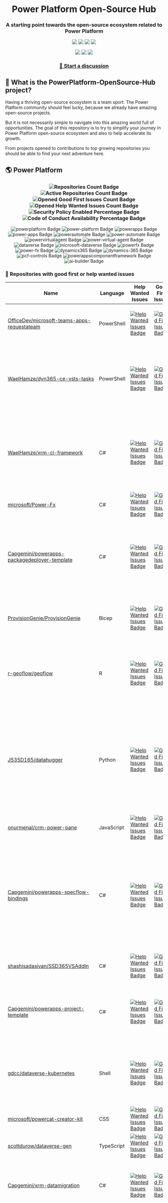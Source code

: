 <p align="center">
    <h1 align="center">
        Power Platform Open-Source Hub
    </h1>
    <h3 align="center">
        A starting point towards the open-source ecosystem related to Power Platform
    </h3>
</p>

<p align="center">
    <a href="https://github.com/rpothin/PowerPlatform-OpenSource-Hub/blob/main/LICENSE" alt="Repository License">
        <img src="https://img.shields.io/github/license/rpothin/PowerPlatform-OpenSource-Hub?color=yellow&label=License" /></a>
    <a href="#watchers" alt="Watchers">
        <img src="https://img.shields.io/github/watchers/rpothin/PowerPlatform-OpenSource-Hub?style=social" /></a>
    <a href="#forks" alt="Forks">
        <img src="https://img.shields.io/github/forks/rpothin/PowerPlatform-OpenSource-Hub?style=social" /></a>
    <a href="#stars" alt="Stars">
        <img src="https://img.shields.io/github/stars/rpothin/PowerPlatform-OpenSource-Hub?style=social" /></a>
</p>

<p align="center">
    <a href="https://github.com/rpothin/PowerPlatform-OpenSource-Hub/actions/workflows/update-github-repositories-details.yml" alt="Update repositories details">
        <img src="https://github.com/rpothin/PowerPlatform-OpenSource-Hub/actions/workflows/update-github-repositories-details.yml/badge.svg" /></a>
    <a href="https://github.com/rpothin/PowerPlatform-OpenSource-Hub/actions/workflows/update-readme-with-github-repositories-details.yml" alt="Update README">
        <img src="https://github.com/rpothin/PowerPlatform-OpenSource-Hub/actions/workflows/update-readme-with-github-repositories-details.yml/badge.svg" /></a>
    <a href="https://github.com/rpothin/PowerPlatform-OpenSource-Hub/actions/workflows/pages/pages-build-deployment" alt="Update website">
        <img src="https://github.com/rpothin/PowerPlatform-OpenSource-Hub/actions/workflows/pages/pages-build-deployment/badge.svg" /></a>
</p>

<h3 align="center">
  <a href="https://github.com/rpothin/PowerPlatform-OpenSource-Hub/discussions/new/choose">📢 Start a discussion</a>
</h3>

## 🏡 What is the PowerPlatform-OpenSource-Hub project?

Having a thriving open-source ecosystem is a team sport.
The Power Platform community should feel lucky, because we already have amazing open-source projects.

But it is not necessarily simple to navigate into this amazing world full of opportunities.
The goal of this repository is to try to simplify your journey in Power Platform open-source ecosystem and also to help accelerate its growth.

From projects opened to contributions to top growing repositories you should be able to find your next adventure here.

## 🌎 Power Platform 

<!--START_SECTION:summary-->
<h3 align='center'>
  <img alt='Repositories Count Badge' src='https://img.shields.io/badge/Repositories-219-602890'>
  <img alt='Active Repositories Count Badge' src='https://img.shields.io/badge/Active_Repositories-102-A24FBF'>
  <img alt='Opened Good First Issues Count Badge' src='https://img.shields.io/badge/Good_First_Issues-17-green'>
  <img alt='Opened Help Wanted Issues Count Badge' src='https://img.shields.io/badge/Help_Wanted_Issues-19-blue'>
  <br/>
  <img alt='Security Policy Enabled Percentage Badge' src='https://img.shields.io/badge/Security_Policy_Enabled_Percentage-19-orange'>
  <img alt='Code of Conduct Availability Percentage Badge' src='https://img.shields.io/badge/Code_of_Conduct_Availability_Percentage-26-9F2B63'>
</h3>

<p align='center'>
  <img alt='powerplatform Badge' src='https://img.shields.io/badge/powerplatform-00F06A'>
  <img alt='power-platform Badge' src='https://img.shields.io/badge/power--platform-013F4A'>
  <img alt='powerapps Badge' src='https://img.shields.io/badge/powerapps-093FC1'>
  <img alt='power-apps Badge' src='https://img.shields.io/badge/power--apps-AB899D'>
  <img alt='powerautomate Badge' src='https://img.shields.io/badge/powerautomate-4ED100'>
  <img alt='power-automate Badge' src='https://img.shields.io/badge/power--automate-A18F88'>
  <img alt='powervirtualagent Badge' src='https://img.shields.io/badge/powervirtualagent-75E551'>
  <img alt='power-virtual-agent Badge' src='https://img.shields.io/badge/power--virtual--agent-BFB331'>
  <img alt='dataverse Badge' src='https://img.shields.io/badge/dataverse-680D0F'>
  <img alt='microsoft-dataverse Badge' src='https://img.shields.io/badge/microsoft--dataverse-F64803'>
  <img alt='powerfx Badge' src='https://img.shields.io/badge/powerfx-061BCC'>
  <img alt='power-fx Badge' src='https://img.shields.io/badge/power--fx-E4D974'>
  <img alt='dynamics365 Badge' src='https://img.shields.io/badge/dynamics365-E19402'>
  <img alt='dynamics-365 Badge' src='https://img.shields.io/badge/dynamics--365-397E99'>
  <img alt='pcf-controls Badge' src='https://img.shields.io/badge/pcf--controls-A5DCF8'>
  <img alt='powerappscomponentframework Badge' src='https://img.shields.io/badge/powerappscomponentframework-5F1C4E'>
  <img alt='ai-builder Badge' src='https://img.shields.io/badge/ai--builder-CE4379'>
</p>
<!--END_SECTION:summary-->

### 💭 Repositories with good first or help wanted issues

<!--START_SECTION:repositories-opened-to-contribution-->
|Name|Language|Help Wanted Issues|Good First Issues|Topics|
|----|--------|------------------|-----------------|------|
|[OfficeDev/microsoft-teams-apps-requestateam](https://github.com/OfficeDev/microsoft-teams-apps-requestateam)|PowerShell|[![Help Wanted Issues Badge](https://img.shields.io/badge/30-blue)](https://github.com/OfficeDev/microsoft-teams-apps-requestateam/labels/help%20wanted)|[![Good First Issues Badge](https://img.shields.io/badge/17-green)](https://github.com/OfficeDev/microsoft-teams-apps-requestateam/labels/good%20first%20issue)|![microsoft Badge](https://img.shields.io/badge/microsoft-8032B3) ![microsoftteams Badge](https://img.shields.io/badge/microsoftteams-598576) ![powerapps Badge](https://img.shields.io/badge/powerapps-86D03F) ![powerautomate Badge](https://img.shields.io/badge/powerautomate-594F82) ![logicapps Badge](https://img.shields.io/badge/logicapps-BC3125) ![azure Badge](https://img.shields.io/badge/azure-AD7CAF)|
|[WaelHamze/dyn365-ce-vsts-tasks](https://github.com/WaelHamze/dyn365-ce-vsts-tasks)|PowerShell|[![Help Wanted Issues Badge](https://img.shields.io/badge/30-blue)](https://github.com/WaelHamze/dyn365-ce-vsts-tasks/labels/help%20wanted)|[![Good First Issues Badge](https://img.shields.io/badge/0-green)](https://github.com/WaelHamze/dyn365-ce-vsts-tasks/labels/good%20first%20issue)|![devops Badge](https://img.shields.io/badge/devops-09FFC5) ![continuous-integration Badge](https://img.shields.io/badge/continuous--integration-A3E39F) ![continuous-delivery Badge](https://img.shields.io/badge/continuous--delivery-42D683) ![continuous-deployment Badge](https://img.shields.io/badge/continuous--deployment-547E00) ![dynamics-365 Badge](https://img.shields.io/badge/dynamics--365-F2500D) ![powershell Badge](https://img.shields.io/badge/powershell-618F32) ![msdyn365 Badge](https://img.shields.io/badge/msdyn365-A585C0) ![crm Badge](https://img.shields.io/badge/crm-BECF2C) ![dynamics Badge](https://img.shields.io/badge/dynamics-43DEDF) ![build-automation Badge](https://img.shields.io/badge/build--automation-5930DF) ![release-automation Badge](https://img.shields.io/badge/release--automation-0D13D3)|
|[WaelHamze/xrm-ci-framework](https://github.com/WaelHamze/xrm-ci-framework)|C#|[![Help Wanted Issues Badge](https://img.shields.io/badge/11-blue)](https://github.com/WaelHamze/xrm-ci-framework/labels/help%20wanted)|[![Good First Issues Badge](https://img.shields.io/badge/0-green)](https://github.com/WaelHamze/xrm-ci-framework/labels/good%20first%20issue)|![devops Badge](https://img.shields.io/badge/devops-861883) ![continuous-integration Badge](https://img.shields.io/badge/continuous--integration-E2153C) ![continuous-delivery Badge](https://img.shields.io/badge/continuous--delivery-B1C937) ![continuous-deployment Badge](https://img.shields.io/badge/continuous--deployment-1F6F53) ![crm Badge](https://img.shields.io/badge/crm-CB3080) ![dynamics Badge](https://img.shields.io/badge/dynamics-7BC8A6) ![msdyn365 Badge](https://img.shields.io/badge/msdyn365-FA8638) ![dynamics-365 Badge](https://img.shields.io/badge/dynamics--365-5DCC13) ![powershell Badge](https://img.shields.io/badge/powershell-F6CC14) ![scripts Badge](https://img.shields.io/badge/scripts-011949) ![build-automation Badge](https://img.shields.io/badge/build--automation-3F6D61) ![release-automation Badge](https://img.shields.io/badge/release--automation-6E0700)|
|[microsoft/Power-Fx](https://github.com/microsoft/Power-Fx)|C#|[![Help Wanted Issues Badge](https://img.shields.io/badge/0-blue)](https://github.com/microsoft/Power-Fx/labels/help%20wanted)|[![Good First Issues Badge](https://img.shields.io/badge/9-green)](https://github.com/microsoft/Power-Fx/labels/good%20first%20issue)|![power-fx Badge](https://img.shields.io/badge/power--fx-DC5870) ![powerfx Badge](https://img.shields.io/badge/powerfx-8A3A33)|
|[Capgemini/powerapps-packagedeployer-template](https://github.com/Capgemini/powerapps-packagedeployer-template)|C#|[![Help Wanted Issues Badge](https://img.shields.io/badge/0-blue)](https://github.com/Capgemini/powerapps-packagedeployer-template/labels/help%20wanted)|[![Good First Issues Badge](https://img.shields.io/badge/5-green)](https://github.com/Capgemini/powerapps-packagedeployer-template/labels/good%20first%20issue)|![dyanmics-365 Badge](https://img.shields.io/badge/dyanmics--365-8F203A) ![dynamics Badge](https://img.shields.io/badge/dynamics-272B3C) ![dynamics-crm Badge](https://img.shields.io/badge/dynamics--crm-CF8485) ![alm Badge](https://img.shields.io/badge/alm-3A5D97) ![continuous-deployment Badge](https://img.shields.io/badge/continuous--deployment-A29B39) ![continuous-delivery Badge](https://img.shields.io/badge/continuous--delivery-CF57B6) ![powerapps Badge](https://img.shields.io/badge/powerapps-D30C8A) ![package-deployer Badge](https://img.shields.io/badge/package--deployer-623AC6) ![power-apps Badge](https://img.shields.io/badge/power--apps-7F59FD) ![power-platform Badge](https://img.shields.io/badge/power--platform-AAC21D) ![microsoft Badge](https://img.shields.io/badge/microsoft-BA0468)|
|[ProvisionGenie/ProvisionGenie](https://github.com/ProvisionGenie/ProvisionGenie)|Bicep|[![Help Wanted Issues Badge](https://img.shields.io/badge/3-blue)](https://github.com/ProvisionGenie/ProvisionGenie/labels/help%20wanted)|[![Good First Issues Badge](https://img.shields.io/badge/2-green)](https://github.com/ProvisionGenie/ProvisionGenie/labels/good%20first%20issue)|![microsoftteams Badge](https://img.shields.io/badge/microsoftteams-852145) ![powerplatform Badge](https://img.shields.io/badge/powerplatform-B464EA) ![logicapps Badge](https://img.shields.io/badge/logicapps-C813BF) ![microsoft-teams Badge](https://img.shields.io/badge/microsoft--teams-857EC1) ![azure Badge](https://img.shields.io/badge/azure-DC2A07) ![microsoft Badge](https://img.shields.io/badge/microsoft-FB4001) ![hacktoberfest Badge](https://img.shields.io/badge/hacktoberfest-BE3DC0)|
|[r-geoflow/geoflow](https://github.com/r-geoflow/geoflow)|R|[![Help Wanted Issues Badge](https://img.shields.io/badge/5-blue)](https://github.com/r-geoflow/geoflow/labels/help%20wanted)|[![Good First Issues Badge](https://img.shields.io/badge/0-green)](https://github.com/r-geoflow/geoflow/labels/good%20first%20issue)|![r Badge](https://img.shields.io/badge/r-C1C002) ![geospatial Badge](https://img.shields.io/badge/geospatial-94C1FC) ![spatial Badge](https://img.shields.io/badge/spatial-C000D9) ![workflow Badge](https://img.shields.io/badge/workflow-E19F7C) ![data Badge](https://img.shields.io/badge/data-125256) ![metadata Badge](https://img.shields.io/badge/metadata-7267D2) ![fair Badge](https://img.shields.io/badge/fair-F45355) ![inspire Badge](https://img.shields.io/badge/inspire-716600) ![iso Badge](https://img.shields.io/badge/iso-F2D43F) ![ogc Badge](https://img.shields.io/badge/ogc-E9C797) ![orchestrator Badge](https://img.shields.io/badge/orchestrator-E46C27) ![zenodo Badge](https://img.shields.io/badge/zenodo-1A850B) ![dataverse Badge](https://img.shields.io/badge/dataverse-8DFCA9) ![postgis Badge](https://img.shields.io/badge/postgis-BA5F15) ![ocs Badge](https://img.shields.io/badge/ocs-9E7A20)|
|[J535D165/datahugger](https://github.com/J535D165/datahugger)|Python|[![Help Wanted Issues Badge](https://img.shields.io/badge/4-blue)](https://github.com/J535D165/datahugger/labels/help%20wanted)|[![Good First Issues Badge](https://img.shields.io/badge/0-green)](https://github.com/J535D165/datahugger/labels/good%20first%20issue)|![scientific Badge](https://img.shields.io/badge/scientific-33FF51) ![scientific-data Badge](https://img.shields.io/badge/scientific--data-C7E6E8) ![cli Badge](https://img.shields.io/badge/cli-DBDDE8) ![data Badge](https://img.shields.io/badge/data-7603A6) ![dataverse Badge](https://img.shields.io/badge/dataverse-F6D7E3) ![dryad Badge](https://img.shields.io/badge/dryad-813FF0) ![figshare Badge](https://img.shields.io/badge/figshare-F7DF4A) ![github Badge](https://img.shields.io/badge/github-EC10D5) ![python Badge](https://img.shields.io/badge/python-C1C46E) ![repository Badge](https://img.shields.io/badge/repository-EDCE65) ![research Badge](https://img.shields.io/badge/research-FCC24E) ![research-data-management Badge](https://img.shields.io/badge/research--data--management-58B191) ![science Badge](https://img.shields.io/badge/science-03DDC0) ![utrecht-university Badge](https://img.shields.io/badge/utrecht--university-24E150) ![zenodo Badge](https://img.shields.io/badge/zenodo-B90937) ![datacite Badge](https://img.shields.io/badge/datacite-31A235) ![dataone Badge](https://img.shields.io/badge/dataone-079A3D) ![mendeley-data Badge](https://img.shields.io/badge/mendeley--data-7E0075) ![rdm Badge](https://img.shields.io/badge/rdm-871261)|
|[onurmenal/crm-power-pane](https://github.com/onurmenal/crm-power-pane)|JavaScript|[![Help Wanted Issues Badge](https://img.shields.io/badge/1-blue)](https://github.com/onurmenal/crm-power-pane/labels/help%20wanted)|[![Good First Issues Badge](https://img.shields.io/badge/3-green)](https://github.com/onurmenal/crm-power-pane/labels/good%20first%20issue)|![dynamics-crm Badge](https://img.shields.io/badge/dynamics--crm-98C922) ![dynamics-365 Badge](https://img.shields.io/badge/dynamics--365-CD2158) ![browser-extension Badge](https://img.shields.io/badge/browser--extension-F39E8D) ![crm Badge](https://img.shields.io/badge/crm-7F6397)|
|[Capgemini/powerapps-specflow-bindings](https://github.com/Capgemini/powerapps-specflow-bindings)|C#|[![Help Wanted Issues Badge](https://img.shields.io/badge/0-blue)](https://github.com/Capgemini/powerapps-specflow-bindings/labels/help%20wanted)|[![Good First Issues Badge](https://img.shields.io/badge/4-green)](https://github.com/Capgemini/powerapps-specflow-bindings/labels/good%20first%20issue)|![dynamics-365 Badge](https://img.shields.io/badge/dynamics--365-E03379) ![dynamics Badge](https://img.shields.io/badge/dynamics-0D4F77) ![dynamics-crm Badge](https://img.shields.io/badge/dynamics--crm-9CBDA1) ![specflow Badge](https://img.shields.io/badge/specflow-FEA26A) ![automated-testing Badge](https://img.shields.io/badge/automated--testing-E94FCD) ![automated-tests Badge](https://img.shields.io/badge/automated--tests-DFB354) ![ui-testing Badge](https://img.shields.io/badge/ui--testing-43A74E) ![xrm Badge](https://img.shields.io/badge/xrm-2E4F75) ![powerapps Badge](https://img.shields.io/badge/powerapps-A1744A) ![cds Badge](https://img.shields.io/badge/cds-52EE4D) ![bindings Badge](https://img.shields.io/badge/bindings-A9B763) ![specflow-steps Badge](https://img.shields.io/badge/specflow--steps-25FF3F) ![test-automation Badge](https://img.shields.io/badge/test--automation-34EE0F) ![testing Badge](https://img.shields.io/badge/testing-20F482) ![specflow-bindings Badge](https://img.shields.io/badge/specflow--bindings-5D4BC9) ![uci Badge](https://img.shields.io/badge/uci-CF9DA6) ![power-apps Badge](https://img.shields.io/badge/power--apps-49E528) ![power-platform Badge](https://img.shields.io/badge/power--platform-20F90B) ![microsoft Badge](https://img.shields.io/badge/microsoft-825A82)|
|[shashisadasivan/SSD365VSAddIn](https://github.com/shashisadasivan/SSD365VSAddIn)|C#|[![Help Wanted Issues Badge](https://img.shields.io/badge/2-blue)](https://github.com/shashisadasivan/SSD365VSAddIn/labels/help%20wanted)|[![Good First Issues Badge](https://img.shields.io/badge/2-green)](https://github.com/shashisadasivan/SSD365VSAddIn/labels/good%20first%20issue)|![d365fo Badge](https://img.shields.io/badge/d365fo-EAD4E6) ![d365 Badge](https://img.shields.io/badge/d365-4EF8B3) ![visual-studio-extension Badge](https://img.shields.io/badge/visual--studio--extension-AA6FC7) ![dynamics-365 Badge](https://img.shields.io/badge/dynamics--365-CA9774) ![hacktoberfest Badge](https://img.shields.io/badge/hacktoberfest-061050)|
|[Capgemini/powerapps-project-template](https://github.com/Capgemini/powerapps-project-template)|C#|[![Help Wanted Issues Badge](https://img.shields.io/badge/0-blue)](https://github.com/Capgemini/powerapps-project-template/labels/help%20wanted)|[![Good First Issues Badge](https://img.shields.io/badge/3-green)](https://github.com/Capgemini/powerapps-project-template/labels/good%20first%20issue)|![powerapps Badge](https://img.shields.io/badge/powerapps-1D725B) ![power-apps Badge](https://img.shields.io/badge/power--apps-9B63E6) ![dynamics-365 Badge](https://img.shields.io/badge/dynamics--365-E515B0) ![dynamics Badge](https://img.shields.io/badge/dynamics-740351) ![dynamics-crm Badge](https://img.shields.io/badge/dynamics--crm-E1BA4A) ![powerplatform Badge](https://img.shields.io/badge/powerplatform-277B8A) ![power-platform Badge](https://img.shields.io/badge/power--platform-C9B9C7) ![yeoman-generator Badge](https://img.shields.io/badge/yeoman--generator-37E812) ![microsoft Badge](https://img.shields.io/badge/microsoft-270F0F)|
|[gdcc/dataverse-kubernetes](https://github.com/gdcc/dataverse-kubernetes)|Shell|[![Help Wanted Issues Badge](https://img.shields.io/badge/3-blue)](https://github.com/gdcc/dataverse-kubernetes/labels/help%20wanted)|[![Good First Issues Badge](https://img.shields.io/badge/0-green)](https://github.com/gdcc/dataverse-kubernetes/labels/good%20first%20issue)|![dataverse Badge](https://img.shields.io/badge/dataverse-86B8BA) ![docker Badge](https://img.shields.io/badge/docker-3AF3B8) ![container Badge](https://img.shields.io/badge/container-408CB5) ![containerization Badge](https://img.shields.io/badge/containerization-FCF5C4) ![kubernetes Badge](https://img.shields.io/badge/kubernetes-99158C) ![kubernetes-deployment Badge](https://img.shields.io/badge/kubernetes--deployment-24585B) ![kubernetes-cluster Badge](https://img.shields.io/badge/kubernetes--cluster-81A2A4) ![k8s Badge](https://img.shields.io/badge/k8s-74A413) ![kustomize Badge](https://img.shields.io/badge/kustomize-2D63A4) ![hacktoberfest Badge](https://img.shields.io/badge/hacktoberfest-EEA44E)|
|[microsoft/powercat-creator-kit](https://github.com/microsoft/powercat-creator-kit)|CSS|[![Help Wanted Issues Badge](https://img.shields.io/badge/0-blue)](https://github.com/microsoft/powercat-creator-kit/labels/help%20wanted)|[![Good First Issues Badge](https://img.shields.io/badge/2-green)](https://github.com/microsoft/powercat-creator-kit/labels/good%20first%20issue)|![pcf Badge](https://img.shields.io/badge/pcf-8C9093) ![powerapps Badge](https://img.shields.io/badge/powerapps-05C76C)|
|[scottdurow/dataverse-gen](https://github.com/scottdurow/dataverse-gen)|TypeScript|[![Help Wanted Issues Badge](https://img.shields.io/badge/2-blue)](https://github.com/scottdurow/dataverse-gen/labels/help%20wanted)|[![Good First Issues Badge](https://img.shields.io/badge/0-green)](https://github.com/scottdurow/dataverse-gen/labels/good%20first%20issue)|![cds Badge](https://img.shields.io/badge/cds-097E0F) ![codegen Badge](https://img.shields.io/badge/codegen-EF89D3) ![common-data-service Badge](https://img.shields.io/badge/common--data--service-8DA0DE) ![dataverse Badge](https://img.shields.io/badge/dataverse-5848ED)|
|[Capgemini/xrm-datamigration](https://github.com/Capgemini/xrm-datamigration)|C#|[![Help Wanted Issues Badge](https://img.shields.io/badge/0-blue)](https://github.com/Capgemini/xrm-datamigration/labels/help%20wanted)|[![Good First Issues Badge](https://img.shields.io/badge/2-green)](https://github.com/Capgemini/xrm-datamigration/labels/good%20first%20issue)|![power-apps Badge](https://img.shields.io/badge/power--apps-B736B7) ![power-platform Badge](https://img.shields.io/badge/power--platform-083D9A) ![dynamics-365 Badge](https://img.shields.io/badge/dynamics--365-02377D) ![dynamics-crm Badge](https://img.shields.io/badge/dynamics--crm-441C47) ![dynamics Badge](https://img.shields.io/badge/dynamics-662E48) ![common-data-service Badge](https://img.shields.io/badge/common--data--service-4311CC) ![cds Badge](https://img.shields.io/badge/cds-5337F0) ![microsoft Badge](https://img.shields.io/badge/microsoft-296C50) ![powerplatform Badge](https://img.shields.io/badge/powerplatform-535E98)|
|[microsoft/Microsoft365DSC](https://github.com/microsoft/Microsoft365DSC)|PowerShell|[![Help Wanted Issues Badge](https://img.shields.io/badge/2-blue)](https://github.com/microsoft/Microsoft365DSC/labels/help%20wanted)|[![Good First Issues Badge](https://img.shields.io/badge/0-green)](https://github.com/microsoft/Microsoft365DSC/labels/good%20first%20issue)|![microsoft365 Badge](https://img.shields.io/badge/microsoft365-2A9C47) ![powershell Badge](https://img.shields.io/badge/powershell-AD0505) ![monitoring Badge](https://img.shields.io/badge/monitoring-6B4E92) ![desiredstateconfiguration Badge](https://img.shields.io/badge/desiredstateconfiguration-EDAD64) ![configuration-as-code Badge](https://img.shields.io/badge/configuration--as--code-99A8A8) ![devops Badge](https://img.shields.io/badge/devops-6B915F) ![office365 Badge](https://img.shields.io/badge/office365-E47535) ![sharepoint Badge](https://img.shields.io/badge/sharepoint-0317BF) ![onedrive Badge](https://img.shields.io/badge/onedrive-E2297E) ![powerplatform Badge](https://img.shields.io/badge/powerplatform-9BB508) ![teams Badge](https://img.shields.io/badge/teams-479A2C) ![microsoft Badge](https://img.shields.io/badge/microsoft-53C4D7) ![securityandcompliance Badge](https://img.shields.io/badge/securityandcompliance-4A3205) ![skypeforbusiness Badge](https://img.shields.io/badge/skypeforbusiness-017E95) ![azuread Badge](https://img.shields.io/badge/azuread-4D9718) ![exchangeonline Badge](https://img.shields.io/badge/exchangeonline-0488FA) ![intune Badge](https://img.shields.io/badge/intune-C5833D) ![hacktoberfest Badge](https://img.shields.io/badge/hacktoberfest-E14B6E)|
|[ewingjm/development-hub](https://github.com/ewingjm/development-hub)|C#|[![Help Wanted Issues Badge](https://img.shields.io/badge/0-blue)](https://github.com/ewingjm/development-hub/labels/help%20wanted)|[![Good First Issues Badge](https://img.shields.io/badge/2-green)](https://github.com/ewingjm/development-hub/labels/good%20first%20issue)|![powerapps Badge](https://img.shields.io/badge/powerapps-E465FE) ![powerapps-solutions Badge](https://img.shields.io/badge/powerapps--solutions-F098C8) ![powerplatform Badge](https://img.shields.io/badge/powerplatform-73E2BB) ![dynamics Badge](https://img.shields.io/badge/dynamics-34C383) ![dynamics-crm Badge](https://img.shields.io/badge/dynamics--crm-5B0440) ![dynamics365 Badge](https://img.shields.io/badge/dynamics365-03331C) ![dynamics-365 Badge](https://img.shields.io/badge/dynamics--365-6C3DB3) ![dynamics-crm-online Badge](https://img.shields.io/badge/dynamics--crm--online-3AD860) ![common-data-service Badge](https://img.shields.io/badge/common--data--service-394AAC) ![cds Badge](https://img.shields.io/badge/cds-841A5C) ![ci Badge](https://img.shields.io/badge/ci-507D17) ![continuous-integration Badge](https://img.shields.io/badge/continuous--integration-71A3B7) ![devops Badge](https://img.shields.io/badge/devops-7772FC) ![azure-devops Badge](https://img.shields.io/badge/azure--devops-6809EF)|
|[OliverFlint/XrmTypesGen](https://github.com/OliverFlint/XrmTypesGen)|TypeScript|[![Help Wanted Issues Badge](https://img.shields.io/badge/2-blue)](https://github.com/OliverFlint/XrmTypesGen/labels/help%20wanted)|[![Good First Issues Badge](https://img.shields.io/badge/0-green)](https://github.com/OliverFlint/XrmTypesGen/labels/good%20first%20issue)|![dynmaics Badge](https://img.shields.io/badge/dynmaics-D72588) ![356 Badge](https://img.shields.io/badge/356-0D7F83) ![typescript Badge](https://img.shields.io/badge/typescript-AE73C1) ![javascript Badge](https://img.shields.io/badge/javascript-A1712D) ![dataverse Badge](https://img.shields.io/badge/dataverse-B8A103) ![powerapps Badge](https://img.shields.io/badge/powerapps-5EB80B) ![dynamics-365 Badge](https://img.shields.io/badge/dynamics--365-11E223)|
|[pnp/provision-assist-m365](https://github.com/pnp/provision-assist-m365)|PowerShell|[![Help Wanted Issues Badge](https://img.shields.io/badge/1-blue)](https://github.com/pnp/provision-assist-m365/labels/help%20wanted)|[![Good First Issues Badge](https://img.shields.io/badge/1-green)](https://github.com/pnp/provision-assist-m365/labels/good%20first%20issue)|![microsoftteams Badge](https://img.shields.io/badge/microsoftteams-034C4C) ![powerapps Badge](https://img.shields.io/badge/powerapps-E1FF5B) ![powerapps-solutions Badge](https://img.shields.io/badge/powerapps--solutions-64B910) ![sharepoint Badge](https://img.shields.io/badge/sharepoint-E4282A) ![azureautomation Badge](https://img.shields.io/badge/azureautomation-8968B7) ![logicapps Badge](https://img.shields.io/badge/logicapps-E28ACA) ![powerautomate Badge](https://img.shields.io/badge/powerautomate-AD6A8F) ![powershell Badge](https://img.shields.io/badge/powershell-5B5D47) ![provisioning Badge](https://img.shields.io/badge/provisioning-69ED3F) ![copilot Badge](https://img.shields.io/badge/copilot-499C9C) ![copilot-for-microsoft-365 Badge](https://img.shields.io/badge/copilot--for--microsoft--365-426622)|
|[albanian-xrm/Xrm-Entity-Serializer](https://github.com/albanian-xrm/Xrm-Entity-Serializer)|C#|[![Help Wanted Issues Badge](https://img.shields.io/badge/1-blue)](https://github.com/albanian-xrm/Xrm-Entity-Serializer/labels/help%20wanted)|[![Good First Issues Badge](https://img.shields.io/badge/1-green)](https://github.com/albanian-xrm/Xrm-Entity-Serializer/labels/good%20first%20issue)|![c-sharp Badge](https://img.shields.io/badge/c--sharp-FA4FA0) ![xrm-entity-serializer Badge](https://img.shields.io/badge/xrm--entity--serializer-0D8E10) ![newtonsoft-json Badge](https://img.shields.io/badge/newtonsoft--json-A8AD33) ![dynamics-crm Badge](https://img.shields.io/badge/dynamics--crm-3DA7FA) ![json Badge](https://img.shields.io/badge/json-CDF12F) ![made-in-albania Badge](https://img.shields.io/badge/made--in--albania-FC66D7) ![dataverse Badge](https://img.shields.io/badge/dataverse-7FD5DF)|
|[PowerPlatformAF/PowerPlatformAF](https://github.com/PowerPlatformAF/PowerPlatformAF)||[![Help Wanted Issues Badge](https://img.shields.io/badge/1-blue)](https://github.com/PowerPlatformAF/PowerPlatformAF/labels/help%20wanted)|[![Good First Issues Badge](https://img.shields.io/badge/0-green)](https://github.com/PowerPlatformAF/PowerPlatformAF/labels/good%20first%20issue)|![powerplatform Badge](https://img.shields.io/badge/powerplatform-E714C7) ![powerapps Badge](https://img.shields.io/badge/powerapps-F5AB03) ![powerbi Badge](https://img.shields.io/badge/powerbi-A6C90B) ![powerautomate Badge](https://img.shields.io/badge/powerautomate-091355) ![powervirtualagent Badge](https://img.shields.io/badge/powervirtualagent-22B2E7) ![dynamics365 Badge](https://img.shields.io/badge/dynamics365-77B1C7) ![microsoft Badge](https://img.shields.io/badge/microsoft-2626AF)|
|[abvogel/Microsoft.Xrm.DevOps.Data](https://github.com/abvogel/Microsoft.Xrm.DevOps.Data)|C#|[![Help Wanted Issues Badge](https://img.shields.io/badge/0-blue)](https://github.com/abvogel/Microsoft.Xrm.DevOps.Data/labels/help%20wanted)|[![Good First Issues Badge](https://img.shields.io/badge/1-green)](https://github.com/abvogel/Microsoft.Xrm.DevOps.Data/labels/good%20first%20issue)|![dynamics-crm Badge](https://img.shields.io/badge/dynamics--crm-DABC00) ![c-sharp Badge](https://img.shields.io/badge/c--sharp-5BC818) ![dynamics Badge](https://img.shields.io/badge/dynamics-BECBDF) ![dynamics-365 Badge](https://img.shields.io/badge/dynamics--365-8C3F02) ![dynamics-crm-online Badge](https://img.shields.io/badge/dynamics--crm--online-E04C5F) ![devops-tools Badge](https://img.shields.io/badge/devops--tools-DBF78A) ![data-migration-tool Badge](https://img.shields.io/badge/data--migration--tool-65EFC9) ![crm-configuration-migration Badge](https://img.shields.io/badge/crm--configuration--migration-C25A55) ![package-deployer Badge](https://img.shields.io/badge/package--deployer-5C66B5) ![crm-package-deployer Badge](https://img.shields.io/badge/crm--package--deployer-7303B4)|
|[OGcanviz/ChartComponents](https://github.com/OGcanviz/ChartComponents)||[![Help Wanted Issues Badge](https://img.shields.io/badge/0-blue)](https://github.com/OGcanviz/ChartComponents/labels/help%20wanted)|[![Good First Issues Badge](https://img.shields.io/badge/1-green)](https://github.com/OGcanviz/ChartComponents/labels/good%20first%20issue)|![powerapps Badge](https://img.shields.io/badge/powerapps-F107D7) ![office365 Badge](https://img.shields.io/badge/office365-5FAE8D) ![powerplatform Badge](https://img.shields.io/badge/powerplatform-E84E8E) ![charts Badge](https://img.shields.io/badge/charts-714272) ![graphs Badge](https://img.shields.io/badge/graphs-C73964) ![svg Badge](https://img.shields.io/badge/svg-F36B31) ![components Badge](https://img.shields.io/badge/components-5D1099)|
|[IQSS/dataverse-client-r](https://github.com/IQSS/dataverse-client-r)|R|[![Help Wanted Issues Badge](https://img.shields.io/badge/1-blue)](https://github.com/IQSS/dataverse-client-r/labels/help%20wanted)|[![Good First Issues Badge](https://img.shields.io/badge/0-green)](https://github.com/IQSS/dataverse-client-r/labels/good%20first%20issue)|![dataverse Badge](https://img.shields.io/badge/dataverse-848EEC) ![sword Badge](https://img.shields.io/badge/sword-D83299) ![r Badge](https://img.shields.io/badge/r-4E0CD8) ![cran Badge](https://img.shields.io/badge/cran-E993D1) ![data Badge](https://img.shields.io/badge/data-3ED839) ![data-deposit Badge](https://img.shields.io/badge/data--deposit-1BFB73) ![dataverse-api Badge](https://img.shields.io/badge/dataverse--api-120E6E)|
|[scottdurow/RibbonWorkbench](https://github.com/scottdurow/RibbonWorkbench)|JavaScript|[![Help Wanted Issues Badge](https://img.shields.io/badge/1-blue)](https://github.com/scottdurow/RibbonWorkbench/labels/help%20wanted)|[![Good First Issues Badge](https://img.shields.io/badge/0-green)](https://github.com/scottdurow/RibbonWorkbench/labels/good%20first%20issue)|![dynamics365 Badge](https://img.shields.io/badge/dynamics365-A92B88)|
|[gdcc/easyDataverse](https://github.com/gdcc/easyDataverse)|Python|[![Help Wanted Issues Badge](https://img.shields.io/badge/0-blue)](https://github.com/gdcc/easyDataverse/labels/help%20wanted)|[![Good First Issues Badge](https://img.shields.io/badge/1-green)](https://github.com/gdcc/easyDataverse/labels/good%20first%20issue)|![dataverse Badge](https://img.shields.io/badge/dataverse-DFB2C2) ![dataverse-api Badge](https://img.shields.io/badge/dataverse--api-93045E)|
|[MscrmTools/XrmToolBox](https://github.com/MscrmTools/XrmToolBox)|C#|[![Help Wanted Issues Badge](https://img.shields.io/badge/1-blue)](https://github.com/MscrmTools/XrmToolBox/labels/help%20wanted)|[![Good First Issues Badge](https://img.shields.io/badge/0-green)](https://github.com/MscrmTools/XrmToolBox/labels/good%20first%20issue)|![xrmtoolbox Badge](https://img.shields.io/badge/xrmtoolbox-E1B36E) ![microsoft-dynamics-crm Badge](https://img.shields.io/badge/microsoft--dynamics--crm-F3001B) ![cds Badge](https://img.shields.io/badge/cds-FF3FC1) ![powerapps Badge](https://img.shields.io/badge/powerapps-DFE711) ![microsoft-dynamics Badge](https://img.shields.io/badge/microsoft--dynamics-A510E9) ![microsoft-dataverse Badge](https://img.shields.io/badge/microsoft--dataverse-C6ADEB)|
|[pnp/prompt-pulse](https://github.com/pnp/prompt-pulse)||[![Help Wanted Issues Badge](https://img.shields.io/badge/0-blue)](https://github.com/pnp/prompt-pulse/labels/help%20wanted)|[![Good First Issues Badge](https://img.shields.io/badge/1-green)](https://github.com/pnp/prompt-pulse/labels/good%20first%20issue)|![ai Badge](https://img.shields.io/badge/ai-9CF469) ![copilot Badge](https://img.shields.io/badge/copilot-11B36D) ![copilot-chat Badge](https://img.shields.io/badge/copilot--chat-8297D3) ![powerapps Badge](https://img.shields.io/badge/powerapps-E6BACD) ![powerautomate Badge](https://img.shields.io/badge/powerautomate-A383BE) ![prompt Badge](https://img.shields.io/badge/prompt-D5467F) ![prompt-engineering Badge](https://img.shields.io/badge/prompt--engineering-D4AD57) ![sharepoint-online Badge](https://img.shields.io/badge/sharepoint--online-DE1082) ![copilot-for-microsoft-365 Badge](https://img.shields.io/badge/copilot--for--microsoft--365-03DB2B) ![microsoft365 Badge](https://img.shields.io/badge/microsoft365-CC40C4) ![prompts Badge](https://img.shields.io/badge/prompts-3FA0BD)|
|[Power-Maverick/PCF-CustomControlBuilder](https://github.com/Power-Maverick/PCF-CustomControlBuilder)|C#|[![Help Wanted Issues Badge](https://img.shields.io/badge/1-blue)](https://github.com/Power-Maverick/PCF-CustomControlBuilder/labels/help%20wanted)|[![Good First Issues Badge](https://img.shields.io/badge/0-green)](https://github.com/Power-Maverick/PCF-CustomControlBuilder/labels/good%20first%20issue)|![xrmtoolbox Badge](https://img.shields.io/badge/xrmtoolbox-92389A) ![cds Badge](https://img.shields.io/badge/cds-F03C7F) ![powerapps Badge](https://img.shields.io/badge/powerapps-F2A287) ![dynamics-365 Badge](https://img.shields.io/badge/dynamics--365-C53E12) ![pcf Badge](https://img.shields.io/badge/pcf-A70A9F) ![custom-controls Badge](https://img.shields.io/badge/custom--controls-8FFA88) ![powerappscomponentframework Badge](https://img.shields.io/badge/powerappscomponentframework-42B6EF)|
<!--END_SECTION:repositories-opened-to-contribution-->

### 🚀 Top 10 growing repositories

<!--START_SECTION:top-growing-repositories-->
|Name|Language|Stars|Watchers|Topics|
|----|--------|-----|--------|------|
|[taarskog/crm-powerbi-viewer](https://github.com/taarskog/crm-powerbi-viewer)|TypeScript|![Stars Badge](https://img.shields.io/badge/28-yellow)|![Watchers Badge](https://img.shields.io/badge/14-orange)|![dynamics-365 Badge](https://img.shields.io/badge/dynamics--365-DC5D57) ![powerbi Badge](https://img.shields.io/badge/powerbi-681FB9) ![dynamics-crm Badge](https://img.shields.io/badge/dynamics--crm-FBFB97)|
|[crisfervil/DynamicsNode](https://github.com/crisfervil/DynamicsNode)|TypeScript|![Stars Badge](https://img.shields.io/badge/29-yellow)|![Watchers Badge](https://img.shields.io/badge/6-orange)|![dynamics-crm Badge](https://img.shields.io/badge/dynamics--crm-BD135C) ![xrm Badge](https://img.shields.io/badge/xrm-CDFF71) ![dynamics Badge](https://img.shields.io/badge/dynamics-6A567B) ![node Badge](https://img.shields.io/badge/node-9BC5BA) ![dynamics-365 Badge](https://img.shields.io/badge/dynamics--365-10C3C2) ![dynamics-crm-online Badge](https://img.shields.io/badge/dynamics--crm--online-F908BF) ![node-js Badge](https://img.shields.io/badge/node--js-F597E7)|
|[bcgov/emcr-ess-mod](https://github.com/bcgov/emcr-ess-mod)|C#|![Stars Badge](https://img.shields.io/badge/6-yellow)|![Watchers Badge](https://img.shields.io/badge/10-orange)|![embc Badge](https://img.shields.io/badge/embc-2E6D3F) ![csharp Badge](https://img.shields.io/badge/csharp-C3A881) ![angular Badge](https://img.shields.io/badge/angular-803E29) ![openshift Badge](https://img.shields.io/badge/openshift-4E0E1B) ![open-source Badge](https://img.shields.io/badge/open--source-74AFF9) ![british-columbia Badge](https://img.shields.io/badge/british--columbia-D86B23) ![dynamics-365 Badge](https://img.shields.io/badge/dynamics--365-FAA104) ![keycloak Badge](https://img.shields.io/badge/keycloak-5E3527)|
|[erfernandes/Power-Apps-Toast-Notification-Component](https://github.com/erfernandes/Power-Apps-Toast-Notification-Component)||![Stars Badge](https://img.shields.io/badge/10-yellow)|![Watchers Badge](https://img.shields.io/badge/4-orange)|![canvasapp Badge](https://img.shields.io/badge/canvasapp-8CAE54) ![lowcode Badge](https://img.shields.io/badge/lowcode-3D5DA8) ![microsoft Badge](https://img.shields.io/badge/microsoft-3FB314) ![powerapps Badge](https://img.shields.io/badge/powerapps-E2EE4D) ![powerplatform Badge](https://img.shields.io/badge/powerplatform-FD4A9C)|
|[nseirs/power-automate-bim360-projects-to-onedrive](https://github.com/nseirs/power-automate-bim360-projects-to-onedrive)||![Stars Badge](https://img.shields.io/badge/10-yellow)|![Watchers Badge](https://img.shields.io/badge/1-orange)|![autodesk-forge Badge](https://img.shields.io/badge/autodesk--forge-EE7AD0) ![power-automate Badge](https://img.shields.io/badge/power--automate-56F8C3) ![bim360 Badge](https://img.shields.io/badge/bim360-8900F9)|
|[microsoft/Microsoft365DSC](https://github.com/microsoft/Microsoft365DSC)|PowerShell|![Stars Badge](https://img.shields.io/badge/1830-yellow)|![Watchers Badge](https://img.shields.io/badge/83-orange)|![microsoft365 Badge](https://img.shields.io/badge/microsoft365-50FB05) ![powershell Badge](https://img.shields.io/badge/powershell-CFA6E5) ![monitoring Badge](https://img.shields.io/badge/monitoring-4A376E) ![desiredstateconfiguration Badge](https://img.shields.io/badge/desiredstateconfiguration-43E781) ![configuration-as-code Badge](https://img.shields.io/badge/configuration--as--code-4A5E1D) ![devops Badge](https://img.shields.io/badge/devops-35143A) ![office365 Badge](https://img.shields.io/badge/office365-259D33) ![sharepoint Badge](https://img.shields.io/badge/sharepoint-305DBD) ![onedrive Badge](https://img.shields.io/badge/onedrive-C7A69B) ![powerplatform Badge](https://img.shields.io/badge/powerplatform-2CF3E8) ![teams Badge](https://img.shields.io/badge/teams-3CAD03) ![microsoft Badge](https://img.shields.io/badge/microsoft-8795D5) ![securityandcompliance Badge](https://img.shields.io/badge/securityandcompliance-B53FA9) ![skypeforbusiness Badge](https://img.shields.io/badge/skypeforbusiness-2FE922) ![azuread Badge](https://img.shields.io/badge/azuread-D5AB50) ![exchangeonline Badge](https://img.shields.io/badge/exchangeonline-C7D6B1) ![intune Badge](https://img.shields.io/badge/intune-916B83) ![hacktoberfest Badge](https://img.shields.io/badge/hacktoberfest-51F791)|
|[microsoft/PowerApps-Samples](https://github.com/microsoft/PowerApps-Samples)|C#|![Stars Badge](https://img.shields.io/badge/1673-yellow)|![Watchers Badge](https://img.shields.io/badge/115-orange)|![dataverse Badge](https://img.shields.io/badge/dataverse-F03DCF) ![dynamics-365 Badge](https://img.shields.io/badge/dynamics--365-C44B92) ![dynamics365 Badge](https://img.shields.io/badge/dynamics365-6AAC9A) ![microsoft-dataverse Badge](https://img.shields.io/badge/microsoft--dataverse-D173F0) ![pcf-controls Badge](https://img.shields.io/badge/pcf--controls-A88CA7) ![power-apps Badge](https://img.shields.io/badge/power--apps-178123) ![power-platform Badge](https://img.shields.io/badge/power--platform-C0EA9A) ![powerapps Badge](https://img.shields.io/badge/powerapps-06896B) ![powerappscomponentframework Badge](https://img.shields.io/badge/powerappscomponentframework-E7F7EC) ![powerplatform Badge](https://img.shields.io/badge/powerplatform-454043) ![ai-builder Badge](https://img.shields.io/badge/ai--builder-E577E7) ![power-pages Badge](https://img.shields.io/badge/power--pages-08EBCA)|
|[microsoft/AL](https://github.com/microsoft/AL)|PowerShell|![Stars Badge](https://img.shields.io/badge/798-yellow)|![Watchers Badge](https://img.shields.io/badge/162-orange)|![al-language Badge](https://img.shields.io/badge/al--language-8A919F) ![dynamics-365 Badge](https://img.shields.io/badge/dynamics--365-9529FB) ![visual-studio-code Badge](https://img.shields.io/badge/visual--studio--code-AD38B3) ![dynamics-365-business-central Badge](https://img.shields.io/badge/dynamics--365--business--central-8595D0) ![dynamics-365-bc Badge](https://img.shields.io/badge/dynamics--365--bc-AB10E8)|
|[rajyraman/Levelup-for-Dynamics-CRM](https://github.com/rajyraman/Levelup-for-Dynamics-CRM)|TypeScript|![Stars Badge](https://img.shields.io/badge/216-yellow)|![Watchers Badge](https://img.shields.io/badge/22-orange)|![dynamics-crm Badge](https://img.shields.io/badge/dynamics--crm-41A7D2) ![chrome-extension Badge](https://img.shields.io/badge/chrome--extension-E7A31A) ![dynamics-365 Badge](https://img.shields.io/badge/dynamics--365-319480) ![powerapps Badge](https://img.shields.io/badge/powerapps-807A2F)|
|[microsoft/PowerPlatformConnectors](https://github.com/microsoft/PowerPlatformConnectors)|C#|![Stars Badge](https://img.shields.io/badge/1073-yellow)|![Watchers Badge](https://img.shields.io/badge/57-orange)|![microsoft Badge](https://img.shields.io/badge/microsoft-813CBB) ![connector Badge](https://img.shields.io/badge/connector-21831B) ![power-platform Badge](https://img.shields.io/badge/power--platform-7C685D) ![logicapps Badge](https://img.shields.io/badge/logicapps-1EC21E) ![powerapps Badge](https://img.shields.io/badge/powerapps-419B68) ![powerautomate Badge](https://img.shields.io/badge/powerautomate-07B252) ![hacktoberfest Badge](https://img.shields.io/badge/hacktoberfest-6EA0D9)|
<!--END_SECTION:top-growing-repositories-->

### 📝 Complementary details

- The referenced repositories here respect the following criteria:
   - having at least one of the monitored topics
   - having at least 10 stars or at least 10 watchers
   - having been updated in the last 6 months
   - is not archived
- The summary badges and the list of repositories with good first or help wanted issues is updated daily
    - Active repositories where updated in the last 30 days
- The list of top 10 growing repositories is updated every Monday based on growth measured in a 7-day period (*based on a snapshot from previous Monday*). And the growth indicator is the sum of the number of stars and the number of watchers.

## ❗ Code of Conduct

I, **Raphael Pothin** ([@rpothin](https://github.com/rpothin)), as creator of this project, am dedicated to providing a welcoming, diverse, and harrassment-free experience for everyone.
I expect everyone visiting or participating in this project to abide by the following [**Code of Conduct**](CODE_OF_CONDUCT.md).
Please read it.

## 📝 License

All files in this repository are subject to the [MIT](LICENSE) license.






























































































































































































































































































































































































































































































































































































































































































































































































































































































































































































































































































































































































































































































































































